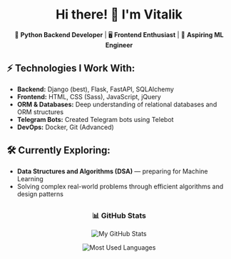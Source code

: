 <h1 align="center">Hi there! 👋 I'm Vitalik</h1>

<p align="center">
  🔧 <strong>Python Backend Developer</strong> | 🖥️ <strong>Frontend Enthusiast</strong> | 🚀 <strong>Aspiring ML Engineer</strong>
</p>

<h2>⚡ Technologies I Work With:</h2>
<ul>
  <li><strong>Backend:</strong> Django (best), Flask, FastAPI, SQLAlchemy</li>
  <li><strong>Frontend:</strong> HTML, CSS (Sass), JavaScript, jQuery</li>
  <li><strong>ORM & Databases:</strong> Deep understanding of relational databases and ORM structures</li>
  <li><strong>Telegram Bots:</strong> Created Telegram bots using Telebot</li>
  <li><strong>DevOps:</strong> Docker, Git (Advanced)</li>
</ul>

<h2>🛠️ Currently Exploring:</h2>
<ul>
  <li><strong>Data Structures and Algorithms (DSA)</strong> — preparing for Machine Learning</li>
  <li>Solving complex real-world problems through efficient algorithms and design patterns</li>
</ul>
<h2></h2>
<h3 align="center">📊 GitHub Stats</h3>
<p align="center">
  <img src="https://github-readme-stats.vercel.app/api?username=b7sj3o&show_icons=true&theme=radical" alt="My GitHub Stats" />
</p>
<p align="center">
  <img src="https://github-readme-stats.vercel.app/api/top-langs/?username=b7sj3o&layout=compact&theme=radical" alt="Most Used Languages" />
</p>
